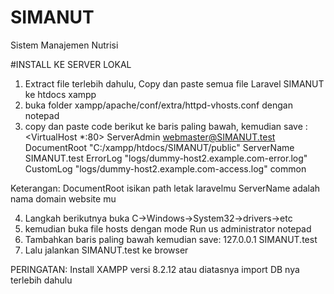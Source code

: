 # SIMANUT
Sistem Manajemen Nutrisi

#INSTALL KE SERVER LOKAL
1. Extract file terlebih dahulu, Copy dan paste semua file Laravel SIMANUT ke htdocs xampp
2. buka folder xampp/apache/conf/extra/httpd-vhosts.conf dengan notepad
3. copy dan paste code berikut ke baris paling bawah, kemudian save :
<VirtualHost *:80>
    ServerAdmin webmaster@SIMANUT.test
    DocumentRoot "C:/xampp/htdocs/SIMANUT/public"
    ServerName SIMANUT.test
    ErrorLog "logs/dummy-host2.example.com-error.log"
    CustomLog "logs/dummy-host2.example.com-access.log" common
</VirtualHost>

Keterangan:
DocumentRoot isikan path letak laravelmu
ServerName adalah nama domain website mu

4. Langkah berikutnya buka C->Windows->System32->drivers->etc
5. kemudian buka file hosts dengan mode Run us administrator notepad
6. Tambahkan baris paling bawah kemudian save:
	127.0.0.1	SIMANUT.test
7. Lalu jalankan SIMANUT.test ke browser

PERINGATAN:
Install XAMPP versi 8.2.12 atau diatasnya
import DB nya terlebih dahulu

